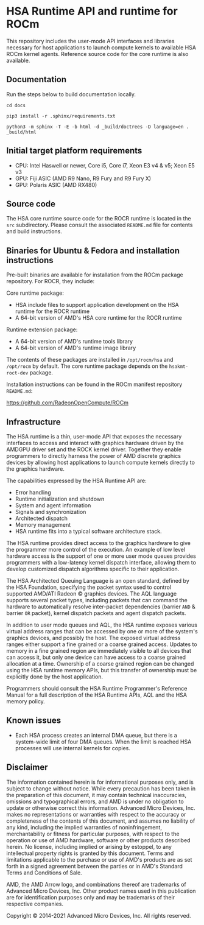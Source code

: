 # HSA Runtime API and runtime for ROCm

This repository includes the user-mode API interfaces and libraries necessary
for host applications to launch compute kernels to available HSA ROCm kernel
agents. Reference source code for the core runtime is also available.

## Documentation

Run the steps below to build documentation locally.

```
cd docs

pip3 install -r .sphinx/requirements.txt

python3 -m sphinx -T -E -b html -d _build/doctrees -D language=en . _build/html
```

## Initial target platform requirements

* CPU: Intel Haswell or newer, Core i5, Core i7, Xeon E3 v4 & v5; Xeon E5 v3
* GPU: Fiji ASIC (AMD R9 Nano, R9 Fury and R9 Fury X)
* GPU: Polaris ASIC (AMD RX480)

## Source code

The HSA core runtime source code for the ROCR runtime is located in the `src`
subdirectory. Please consult the associated `README.md` file for contents and
build instructions.

## Binaries for Ubuntu & Fedora and installation instructions

Pre-built binaries are available for installation from the ROCm package
repository. For ROCR, they include:

Core runtime package:

* HSA include files to support application development on the HSA runtime for
  the ROCR runtime
* A 64-bit version of AMD's HSA core runtime for the ROCR runtime

Runtime extension package:

* A 64-bit version of AMD's runtime tools library
* A 64-bit version of AMD's runtime image library

The contents of these packages are installed in `/opt/rocm/hsa` and `/opt/rocm`
by default.
The core runtime package depends on the `hsakmt-roct-dev` package.

Installation instructions can be found in the ROCm manifest repository
`README.md`:

<https://github.com/RadeonOpenCompute/ROCm>

## Infrastructure

The HSA runtime is a thin, user-mode API that exposes the necessary interfaces
to access and interact with graphics hardware driven by the AMDGPU driver set
and the ROCK kernel driver. Together they enable programmers to directly harness
the power of AMD discrete graphics devices by allowing host applications to
launch compute kernels directly to the graphics hardware.

The capabilities expressed by the HSA Runtime API are:

* Error handling
* Runtime initialization and shutdown
* System and agent information
* Signals and synchronization
* Architected dispatch
* Memory management
* HSA runtime fits into a typical software architecture stack.

The HSA runtime provides direct access to the graphics hardware to give the
programmer more control of the execution. An example of low level hardware
access is the support of one or more user mode queues provides programmers with
a low-latency kernel dispatch interface, allowing them to develop customized
dispatch algorithms specific to their application.

The HSA Architected Queuing Language is an open standard, defined by the HSA
Foundation, specifying the packet syntax used to control supported AMD/ATI
Radeon © graphics devices. The AQL language supports several packet types,
including packets that can command the hardware to automatically resolve
inter-packet dependencies (barrier `AND` & barrier `OR` packet), kernel dispatch
packets and agent dispatch packets.

In addition to user mode queues and AQL, the HSA runtime exposes various virtual
address ranges that can be accessed by one or more of the system's graphics
devices, and possibly the host. The exposed virtual address ranges either
support a fine grained or a coarse grained access. Updates to memory in a fine
grained region are immediately visible to all devices that can access it, but
only one device can have access to a coarse grained allocation at a time.
Ownership of a coarse grained region can be changed using the HSA runtime memory
APIs, but this transfer of ownership must be explicitly done by the host
application.

Programmers should consult the HSA Runtime Programmer's Reference Manual for a
full description of the HSA Runtime APIs, AQL and the HSA memory policy.

## Known issues

* Each HSA process creates an internal DMA queue, but there is a system-wide
limit of four DMA queues. When the limit is reached HSA processes will use
internal kernels for copies.

## Disclaimer

The information contained herein is for informational purposes only, and is
subject to change without notice. While every precaution has been taken in the
preparation of this document, it may contain technical inaccuracies, omissions
and typographical errors, and AMD is under no obligation to update or otherwise
correct this information. Advanced Micro Devices, Inc. makes no representations
or warranties with respect to the accuracy or completeness of the contents of
this document, and assumes no liability of any kind, including the implied
warranties of noninfringement, merchantability or fitness for particular
purposes, with respect to the operation or use of AMD hardware, software or
other products described herein. No license, including implied or arising by
estoppel, to any intellectual property rights is granted by this document. Terms
and limitations applicable to the purchase or use of AMD's products are as set
forth in a signed agreement between the parties or in AMD's Standard Terms and
Conditions of Sale.

AMD, the AMD Arrow logo, and combinations thereof are trademarks of Advanced
Micro Devices, Inc. Other product names used in this publication are for
identification purposes only and may be trademarks of their respective
companies.

Copyright © 2014-2021 Advanced Micro Devices, Inc. All rights reserved.
